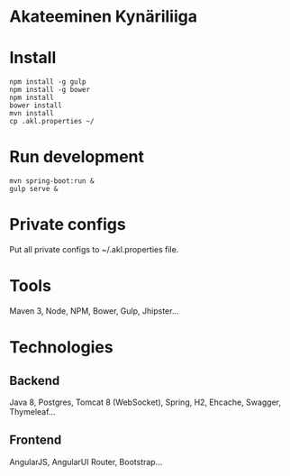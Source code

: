 Akateeminen Kynäriliiga
==========================

# Install
```
npm install -g gulp
npm install -g bower
npm install
bower install
mvn install
cp .akl.properties ~/
```
# Run development
```
mvn spring-boot:run &
gulp serve &
```


# Private configs
Put all private configs to ~/.akl.properties file. 

# Tools
Maven 3, Node, NPM, Bower, Gulp, Jhipster...

# Technologies

## Backend
Java 8, Postgres, Tomcat 8 (WebSocket), Spring, H2, Ehcache, Swagger, Thymeleaf...

## Frontend
AngularJS, AngularUI Router, Bootstrap...
